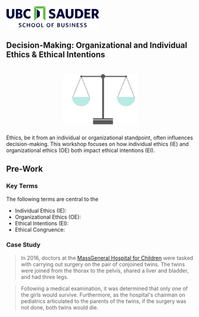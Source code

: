 <h1 align="left">
<img float="center" src="/images/img/Sauder.png" width=250 />
<h2>Decision-Making: Organizational and Individual Ethics & Ethical Intentions
</h2>
</h1>

<h1 align="center">
<img float="center" src="/images/img/Ethics.png" width=200 />
</h1>

Ethics, be it from an individual or organizational standpoint, often influences decision-making. This workshop focuses on how individual ethics (IE) and organizational ethics (OE) both impact ethical intentions (EI).

## Pre-Work

### Key Terms

The following terms are central to the

* Individual Ethics (IE):
* Organizational Ethics (OE):
* Ethical Intentions (EI):
* Ethical Congruence:

### Case Study

> In 2016, doctors at the [MassGeneral Hospital for Children](https://www.massgeneral.org/children/)  were tasked with carrying out surgery on the pair of conjoined twins. The twins were joined from the thorax to the pelvis, shared a liver and bladder, and had three legs.

> Following a medical examination, it was determined that only one of the girls would survive. Furthermore, as the hospital's chairman on pediatrics articulated to the parents of the twins, if the surgery was not done, both twins would die.
